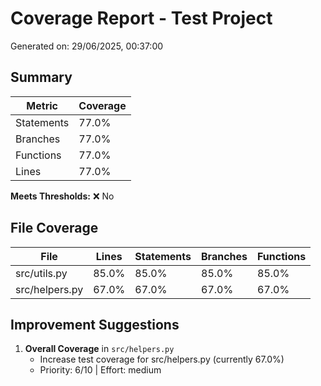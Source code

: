 # Coverage Report - Test Project

Generated on: 29/06/2025, 00:37:00

## Summary

| Metric | Coverage |
|--------|----------|
| Statements | 77.0% |
| Branches | 77.0% |
| Functions | 77.0% |
| Lines | 77.0% |

**Meets Thresholds:** ❌ No

## File Coverage

| File | Lines | Statements | Branches | Functions |
|------|-------|------------|----------|-----------|
| src/utils.py | 85.0% | 85.0% | 85.0% | 85.0% |
| src/helpers.py | 67.0% | 67.0% | 67.0% | 67.0% |

## Improvement Suggestions

1. **Overall Coverage** in `src/helpers.py`
   - Increase test coverage for src/helpers.py (currently 67.0%)
   - Priority: 6/10 | Effort: medium
